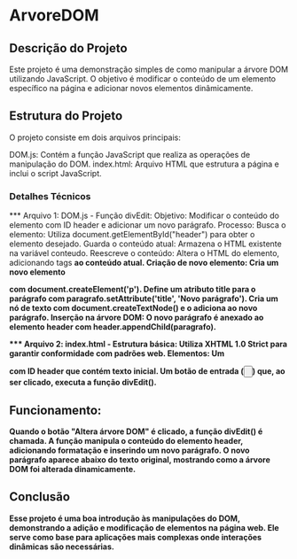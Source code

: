 # ArvoreDOM

## Descrição do Projeto
Este projeto é uma demonstração simples de como manipular a árvore DOM utilizando JavaScript. O objetivo é modificar o conteúdo de um elemento específico na página e adicionar novos elementos dinâmicamente.

## Estrutura do Projeto 
O projeto consiste em dois arquivos principais:

DOM.js: Contém a função JavaScript que realiza as operações de manipulação do DOM.
index.html: Arquivo HTML que estrutura a página e inclui o script JavaScript.

### Detalhes Técnicos ##

*** Arquivo 1: DOM.js - 
Função divEdit:
Objetivo: Modificar o conteúdo do elemento com ID header e adicionar um novo parágrafo.
Processo:
Busca o elemento: Utiliza document.getElementById("header") para obter o elemento desejado.
Guarda o conteúdo atual: Armazena o HTML existente na variável conteudo.
Reescreve o conteúdo: Altera o HTML do elemento, adicionando tags <strong> ao conteúdo atual.
Criação de novo elemento:
Cria um novo elemento <p> com document.createElement('p').
Define um atributo title para o parágrafo com paragrafo.setAttribute('title', 'Novo parágrafo').
Cria um nó de texto com document.createTextNode() e o adiciona ao novo parágrafo.
Inserção na árvore DOM: O novo parágrafo é anexado ao elemento header com header.appendChild(paragrafo).

*** Arquivo 2: index.html - 
Estrutura básica: Utiliza XHTML 1.0 Strict para garantir conformidade com padrões web.
Elementos:
Um <div> com ID header que contém texto inicial.
Um botão de entrada (<input type="button">) que, ao ser clicado, executa a função divEdit().

## Funcionamento: 
Quando o botão "Altera árvore DOM" é clicado, a função divEdit() é chamada.
A função manipula o conteúdo do elemento header, adicionando formatação e inserindo um novo parágrafo.
O novo parágrafo aparece abaixo do texto original, mostrando como a árvore DOM foi alterada dinamicamente.


## Conclusão
Esse projeto é uma boa introdução às manipulações do DOM, demonstrando a adição e modificação de elementos na página web. Ele serve como base para aplicações mais complexas onde interações dinâmicas são necessárias.

